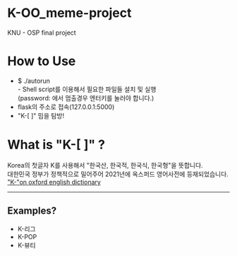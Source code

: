 # K-OO_meme-project
KNU - OSP final project
# How to Use
- $ ./autorun
</br>- Shell script를 이용해서 필요한 파일들 설치 및 실행
</br>(password: 에서 멈출경우 엔터키를 눌러야 합니다.)
- flask의 주소로 접속(127.0.0.1:5000)
- "K-[ ]" 밈을 탐방!
# What is "K-[  ]" ?
Korea의 첫글자 K를 사용해서 "한국산, 한국적, 한국식, 한국형"을 뜻합니다.
</br>대한민국 정부가 정책적으로 밀어주어 2021년에 옥스퍼드 영어사전에 등재되었습니다.
</br>["K-"on oxford english dictionary](https://www.oed.com/view/Entry/92770415)
_____
## Examples?
- K-리그
- K-POP
- K-뷰티